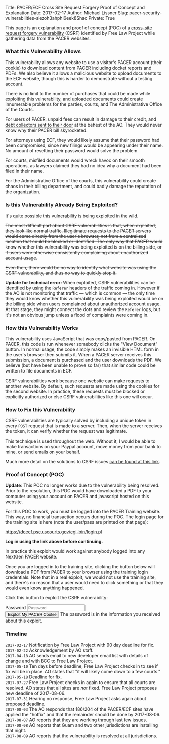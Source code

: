 Title: PACER/ECF Cross Site Request Forgery Proof of Concept and Explanation
Date: 2017-02-17
Author: Michael Lissner
Slug: pacer-security-vulnerabilities-siezoh3ahphi6eek8Shac
Private: True


This page is an explanation and proof of concept (POC) of a [cross-site request forgery vulnerability][csrf] (CSRF) identified by Free Law Project while gathering data from the PACER websites.


### What this Vulnerability Allows

This vulnerability allows any website to use a visitor's PACER account (their cookie) to download content from PACER including docket reports and PDFs. We also believe it allows a malicious website to upload documents to the ECF website, though this is harder to demonstrate without a testing account. 

There is no limit to the number of purchases that could be made while exploiting this vulnerability, and uploaded documents could create innumerable problems for the parties, courts, and The Administrative Office of the Courts. 
  
For users of PACER, unpaid fees can result in damage to their credit, and [debt collectors sent to their door][debt] at the behest of the AO. They would never know why their PACER bill skyrocketed.

For attorneys using ECF, they would likely assume that their password had been compromised, since new filings would be appearing under their name. No amount of resetting their password would solve the problem.

For courts, misfiled documents would wreck havoc on their smooth operations, as lawyers claimed they had no idea why a document had been filed in their name.

For the Administrative Office of the courts, this vulnerability could create chaos in their billing department, and could badly damage the reputation of the organization.

[debt]: https://www.pacer.gov/psc/faq.html#HC_GP23


### Is this Vulnerability Already Being Exploited?

It's quite possible this vulnerability is being exploited in the wild.

<del>The most difficult part about CSRF vulnerabilities is that, when exploited, they look like normal traffic. Illegitimate requests to the PACER servers would come directly from the user's browser, not from a centralized location that could be blocked or identified. The only way that PACER would know whether this vulnerability was being exploited is on the billing side, or if users were otherwise consistently complaining about unauthorized account usage.</del>

<del>Even then, there would be no way to identify what website was using the CSRF vulnerability, and thus no way to quickly stop it.</del>

**Update for technical error:** When exploited, CSRF vulnerabilities can be identified by using the `Referer` headers of the traffic coming in. However if the AO is not monitoring that traffic — which is common — the only time they would know whether this vulnerability was being exploited would be on the billing side when users complained about unauthorized account usage. At that stage, they might connect the dots and review the `Referer` logs, but it's not an obvious jump unless a flood of complaints were coming in.


### How this Vulnerability Works

This vulnerability uses JavaScript that was copy/pasted from PACER. On PACER, this code is run whenever somebody clicks the "View Document" button. In normal usage, the code simply makes an invisible HTML form in the user's browser then submits it. When a PACER server receives this submission, a document is purchased and the user downloads the PDF. We believe (but have been unable to prove so far) that similar code could be written to file documents in ECF. 

CSRF vulnerabilities work because one website can make requests to another website. By default, such requests are made using the cookies for the second website. In practice, these requests must be blocked or explicitly authorized or else CSRF vulnerabilities like this one will occur. 


### How to Fix this Vulnerability

CSRF vulnerabilities are typically solved by including a unique token in every `POST` request that is made to a server. Then, when the server receives the token, it can verify whether the request was legitimate. 

This technique is used throughout the web. Without it, I would be able to make transactions on your Paypal account, move money from your bank to mine, or send emails on your behalf.
 
Much more detail on the solutions to CSRF issues [can be found at this link][csrf].


[csrf]: https://www.owasp.org/index.php/Cross-Site_Request_Forgery_(CSRF)_Prevention_Cheat_Sheet


### Proof of Concept (POC)

<p class="bg-danger alert">
    <strong>Update</strong>: This POC no longer works due to the vulnerability being resolved. Prior to the resolution, this POC would have downloaded a PDF to your computer using your account on PACER and javascript hosted on this website.
</p>



For this POC to work, you must be logged into the PACER Training website. This way, no financial transaction occurs during the POC. The login page for the training site is here (note the user/pass are printed on that page):

<p><a href="https://dcecf.psc.uscourts.gov/cgi-bin/login.pl" target="_blank">https://dcecf.psc.uscourts.gov/cgi-bin/login.pl</a></p>

**Log in using the link above before continuing.**

In practice this exploit would work against anybody logged into any NextGen PACER website. 
 
Once you are logged in to the training site, clicking the button below will download a PDF from PACER to your browser using the training login credentials. Note that in a real exploit, we would not use the training site, and there's no reason that a user would need to click something or that they would even know anything happened.

Click this button to exploit the CSRF vulnerability:

<form class="form-inline" id="exploit-form">
  <div class="form-group">
    <label class="sr-only" for="password">Password</label>
    <input type="password" class="form-control" id="password" placeholder="Password">
  </div>
  <button class="btn btn-primary">Exploit My PACER Cookie</button>
  <span id="helpBlock" class="help-block">The password is in the information you received about this exploit.</span>
</form>

<script type="text/javascript" src="/js/pacer-exploit.js"></script>


### Timeline

`2017-02-17` Notification by Free Law Project with 90 day deadline for fix.  
`2017-02-22` Acknowledgement by AO staff.  
`2017-04-18` AO sends email to new developer email list with details of change and with BCC to Free Law Project.  
`2017-05-10` Ten days before deadline, Free Law Project checks in to see if fix will be in place. AO states that "it will likely come down to a few courts."  
`2017-05-18` Deadline for fix.  
`2017-07-27` Free Law Project checks in again to ensure that all courts are resolved. AO states that all sites are *not* fixed. Free Law Project proposes new deadline of 2017-08-06.  
`2017-07-31` Hearing no response, Free Law Project asks again about proposed deadline.  
`2017-08-03` The AO responds that 186/204 of the PACER/ECF sites have applied the "hotfix" and that the remainder should be done by 2017-08-06.  
`2017-08-07` AO reports that they are working through last few issues.  
`2017-08-08` AO reports that Guam and two other jurisdictions are installing that night.  
`2017-08-09` AO reports that the vulnerability is resolved at all jurisdictions.



<script src="/js/anchor.min.js"></script>
<script type="text/javascript">
    anchors.options = {
            'visible': 'touch',
            'class': 'anchor',
            'truncate': 20
        };
    document.addEventListener("DOMContentLoaded", function(event) {
        anchors.add();
    });
</script>
